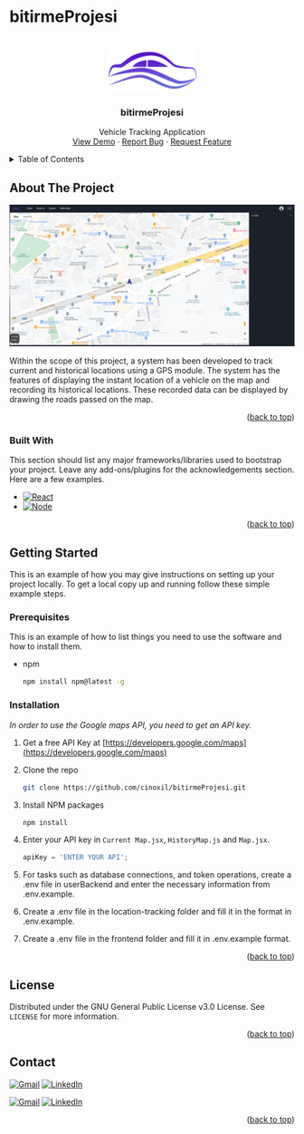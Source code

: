 # bitirmeProjesi


<!-- PROJECT LOGO -->
<br />
<div align="center">
  <a href="https://github.com/cinoxil/bitirmeProjesi">
    <img src="images/projeLogo.png" alt="Logo" width="160" height="80">
  </a>

  <h3 align="center">bitirmeProjesi</h3>

  <p align="center">
    Vehicle Tracking Application
    <br />
    <a href="https://github.com/cinoxil/bitirmeProjesi">View Demo</a>
    ·
    <a href="https://github.com/cinoxil/bitirmeProjesi/issues">Report Bug</a>
    ·
    <a href="https://github.com/cinoxil/bitirmeProjesi/issues">Request Feature</a>
  </p>
</div>



<!-- TABLE OF CONTENTS -->
<details>
  <summary>Table of Contents</summary>
  <ol>
    <li>
      <a href="#about-the-project">About The Project</a>
      <ul>
        <li><a href="#built-with">Built With</a></li>
      </ul>
    </li>
    <li>
      <a href="#getting-started">Getting Started</a>
      <ul>
        <li><a href="#prerequisites">Prerequisites</a></li>
        <li><a href="#installation">Installation</a></li>
      </ul>
    </li>
    <li><a href="#license">License</a></li>
    <li><a href="#contact">Contact</a></li>
  </ol>
</details>



<!-- ABOUT THE PROJECT -->
## About The Project

![Product Name Screen Shot][product-screenshot]

Within the scope of this project, a system has been developed to track current and historical locations using a GPS module. The system has the features of displaying the instant location of a vehicle on the map and recording its historical locations. These recorded data can be displayed by drawing the roads passed on the map.

<p align="right">(<a href="#readme-top">back to top</a>)</p>



### Built With

This section should list any major frameworks/libraries used to bootstrap your project. Leave any add-ons/plugins for the acknowledgements section. Here are a few examples.

* [![React][React.js]][React-url]
* [![Node][Node.js]][Node-url]

<p align="right">(<a href="#readme-top">back to top</a>)</p>



<!-- GETTING STARTED -->
## Getting Started

This is an example of how you may give instructions on setting up your project locally.
To get a local copy up and running follow these simple example steps.

### Prerequisites

This is an example of how to list things you need to use the software and how to install them.
* npm
  ```sh
  npm install npm@latest -g
  ```

### Installation

_In order to use the Google maps API, you need to get an API key._

1. Get a free API Key at [https://developers.google.com/maps](https://developers.google.com/maps)
2. Clone the repo
   ```sh
   git clone https://github.com/cinoxil/bitirmeProjesi.git
   ```
3. Install NPM packages
   ```sh
   npm install
   ```
4. Enter your API key in `Current Map.jsx`, `HistoryMap.js` and `Map.jsx`.
   ```js
   apiKey = 'ENTER YOUR API';
   ```
4. For tasks such as database connections, and token operations, create a .env file in userBackend and enter the necessary information from .env.example.

5. Create a .env file in the location-tracking folder and fill it in the format in .env.example.

6. Create a .env file in the frontend folder and fill it in .env.example format.

<p align="right">(<a href="#readme-top">back to top</a>)</p>


<!-- LICENSE -->
## License

Distributed under the GNU General Public License v3.0 License. See `LICENSE` for more information.

<p align="right">(<a href="#readme-top">back to top</a>)</p>



<!-- CONTACT -->
## Contact

<a href="mailto:okanerciyas8+github@gmail.com"><img img src="https://img.shields.io/badge/Okan Erciyas Gmail-D14836?style=flat&logo=gmail&logoColor=white" alt="Gmail"/></a>
<a href="https://www.linkedin.com/in/okan-erciyas-006959192/"><img src="https://img.shields.io/badge/Okan Erciyas LinkedIn-0077B5?style=flat&logo=linkedin&logoColor=white" alt="LinkedIn"/></a>

<a href="mailto:c.ugurongun@gmail.com"><img img src="https://img.shields.io/badge/Cüneyt Uğur Öngün Gmail-D14836?style=flat&logo=gmail&logoColor=white" alt="Gmail"/></a>
<a href="https://www.linkedin.com/in/c%C3%BCneyt-u%C4%9Fur-%C3%B6ng%C3%BCn-650162131/"><img src="https://img.shields.io/badge/Cüneyt Uğur Öngün LinkedIn-0077B5?style=flat&logo=linkedin&logoColor=white" alt="LinkedIn"/></a>

<p align="right">(<a href="#readme-top">back to top</a>)</p>






<!-- MARKDOWN LINKS & IMAGES -->
<!-- https://www.markdownguide.org/basic-syntax/#reference-style-links -->
[product-screenshot]: images/product-screenshot.png
[React.js]: https://img.shields.io/badge/react-%2320232a.svg?style=flat&logo=react&logoColor=%2361DAFB
[React-url]: https://reactjs.org/
[Node.js]: https://img.shields.io/badge/node.js-6DA55F?style=flat&logo=node.js&logoColor=white
[Node-url]: https://nodejs.org/
